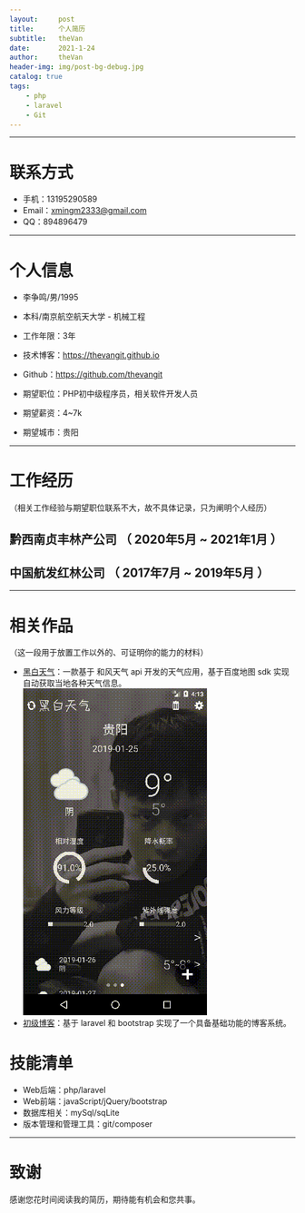 ```yaml
---
layout:     post
title:      个人简历
subtitle:   theVan
date:       2021-1-24
author:     theVan
header-img: img/post-bg-debug.jpg
catalog: true
tags:
    - php
    - laravel
    - Git
---
```



---

# 联系方式
- 手机：13195290589 
- Email：xmingm2333@gmail.com
- QQ：894896479

---

# 个人信息

 - 李争鸣/男/1995
 - 本科/南京航空航天大学 - 机械工程 
 - 工作年限：3年
 - 技术博客：https://thevangit.github.io
 - Github：https://github.com/thevangit

 - 期望职位：PHP初中级程序员，相关软件开发人员
 - 期望薪资：4~7k
 - 期望城市：贵阳

---

# 工作经历

（相关工作经验与期望职位联系不大，故不具体记录，只为阐明个人经历）

## 黔西南贞丰林产公司 （ 2020年5月 ~ 2021年1月 ）


## 中国航发红林公司 （ 2017年7月 ~ 2019年5月 ）

---

# 相关作品
（这一段用于放置工作以外的、可证明你的能力的材料）

 - [黑白天气](https://github.com/thevangit/BlackWeather)：一款基于 和风天气 api 开发的天气应用，基于百度地图 sdk 实现自动获取当地各种天气信息。
   ![black](../img/d95_test_2.gif)
 - [初级博客](http://github.com/yourname/projectname)：基于 laravel 和 bootstrap 实现了一个具备基础功能的博客系统。 


# 技能清单
- Web后端：php/laravel
- Web前端：javaScript/jQuery/bootstrap
- 数据库相关：mySql/sqLite
- 版本管理和管理工具：git/composer

---

# 致谢
感谢您花时间阅读我的简历，期待能有机会和您共事。
